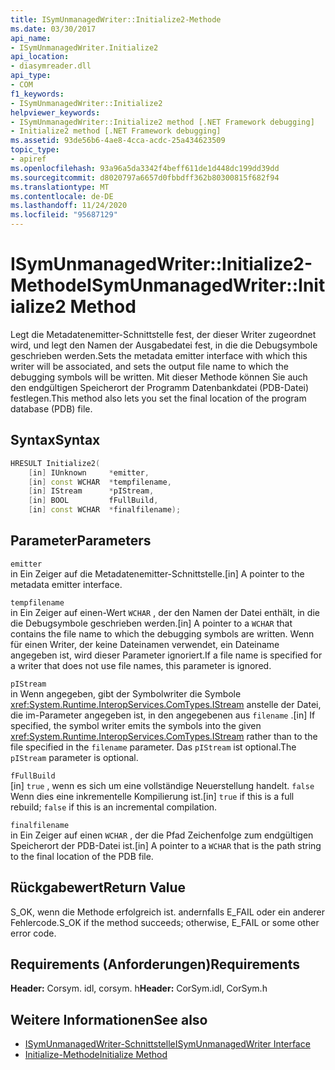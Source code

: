 ```yaml
---
title: ISymUnmanagedWriter::Initialize2-Methode
ms.date: 03/30/2017
api_name:
- ISymUnmanagedWriter.Initialize2
api_location:
- diasymreader.dll
api_type:
- COM
f1_keywords:
- ISymUnmanagedWriter::Initialize2
helpviewer_keywords:
- ISymUnmanagedWriter::Initialize2 method [.NET Framework debugging]
- Initialize2 method [.NET Framework debugging]
ms.assetid: 93de56b6-4ae8-4cca-acdc-25a434623509
topic_type:
- apiref
ms.openlocfilehash: 93a96a5da3342f4beff611de1d448dc199dd39dd
ms.sourcegitcommit: d8020797a6657d0fbbdff362b80300815f682f94
ms.translationtype: MT
ms.contentlocale: de-DE
ms.lasthandoff: 11/24/2020
ms.locfileid: "95687129"
---
```

# <a name="isymunmanagedwriterinitialize2-method"></a><span data-ttu-id="8a0ec-102">ISymUnmanagedWriter::Initialize2-Methode</span><span class="sxs-lookup"><span data-stu-id="8a0ec-102">ISymUnmanagedWriter::Initialize2 Method</span></span>

<span data-ttu-id="8a0ec-103">Legt die Metadatenemitter-Schnittstelle fest, der dieser Writer zugeordnet wird, und legt den Namen der Ausgabedatei fest, in die die Debugsymbole geschrieben werden.</span><span class="sxs-lookup"><span data-stu-id="8a0ec-103">Sets the metadata emitter interface with which this writer will be associated, and sets the output file name to which the debugging symbols will be written.</span></span> <span data-ttu-id="8a0ec-104">Mit dieser Methode können Sie auch den endgültigen Speicherort der Programm Datenbankdatei (PDB-Datei) festlegen.</span><span class="sxs-lookup"><span data-stu-id="8a0ec-104">This method also lets you set the final location of the program database (PDB) file.</span></span>  
  
## <a name="syntax"></a><span data-ttu-id="8a0ec-105">Syntax</span><span class="sxs-lookup"><span data-stu-id="8a0ec-105">Syntax</span></span>  
  
```cpp  
HRESULT Initialize2(  
    [in] IUnknown     *emitter,  
    [in] const WCHAR  *tempfilename,  
    [in] IStream      *pIStream,  
    [in] BOOL         fFullBuild,  
    [in] const WCHAR  *finalfilename);  
```  
  
## <a name="parameters"></a><span data-ttu-id="8a0ec-106">Parameter</span><span class="sxs-lookup"><span data-stu-id="8a0ec-106">Parameters</span></span>  

 `emitter`  
 <span data-ttu-id="8a0ec-107">in Ein Zeiger auf die Metadatenemitter-Schnittstelle.</span><span class="sxs-lookup"><span data-stu-id="8a0ec-107">[in] A pointer to the metadata emitter interface.</span></span>  
  
 `tempfilename`  
 <span data-ttu-id="8a0ec-108">in Ein Zeiger auf einen-Wert `WCHAR` , der den Namen der Datei enthält, in die die Debugsymbole geschrieben werden.</span><span class="sxs-lookup"><span data-stu-id="8a0ec-108">[in] A pointer to a `WCHAR` that contains the file name to which the debugging symbols are written.</span></span> <span data-ttu-id="8a0ec-109">Wenn für einen Writer, der keine Dateinamen verwendet, ein Dateiname angegeben ist, wird dieser Parameter ignoriert.</span><span class="sxs-lookup"><span data-stu-id="8a0ec-109">If a file name is specified for a writer that does not use file names, this parameter is ignored.</span></span>  
  
 `pIStream`  
 <span data-ttu-id="8a0ec-110">in Wenn angegeben, gibt der Symbolwriter die Symbole <xref:System.Runtime.InteropServices.ComTypes.IStream> anstelle der Datei, die im-Parameter angegeben ist, in den angegebenen aus `filename` .</span><span class="sxs-lookup"><span data-stu-id="8a0ec-110">[in] If specified, the symbol writer emits the symbols into the given <xref:System.Runtime.InteropServices.ComTypes.IStream> rather than to the file specified in the `filename` parameter.</span></span> <span data-ttu-id="8a0ec-111">Das `pIStream` ist optional.</span><span class="sxs-lookup"><span data-stu-id="8a0ec-111">The `pIStream` parameter is optional.</span></span>  
  
 `fFullBuild`  
 <span data-ttu-id="8a0ec-112">[in] `true` , wenn es sich um eine vollständige Neuerstellung handelt. `false` Wenn dies eine inkrementelle Kompilierung ist.</span><span class="sxs-lookup"><span data-stu-id="8a0ec-112">[in] `true` if this is a full rebuild; `false` if this is an incremental compilation.</span></span>  
  
 `finalfilename`  
 <span data-ttu-id="8a0ec-113">in Ein Zeiger auf einen `WCHAR` , der die Pfad Zeichenfolge zum endgültigen Speicherort der PDB-Datei ist.</span><span class="sxs-lookup"><span data-stu-id="8a0ec-113">[in] A pointer to a `WCHAR` that is the path string to the final location of the PDB file.</span></span>  
  
## <a name="return-value"></a><span data-ttu-id="8a0ec-114">Rückgabewert</span><span class="sxs-lookup"><span data-stu-id="8a0ec-114">Return Value</span></span>  

 <span data-ttu-id="8a0ec-115">S_OK, wenn die Methode erfolgreich ist. andernfalls E_FAIL oder ein anderer Fehlercode.</span><span class="sxs-lookup"><span data-stu-id="8a0ec-115">S_OK if the method succeeds; otherwise, E_FAIL or some other error code.</span></span>  
  
## <a name="requirements"></a><span data-ttu-id="8a0ec-116">Requirements (Anforderungen)</span><span class="sxs-lookup"><span data-stu-id="8a0ec-116">Requirements</span></span>  

 <span data-ttu-id="8a0ec-117">**Header:** Corsym. idl, corsym. h</span><span class="sxs-lookup"><span data-stu-id="8a0ec-117">**Header:** CorSym.idl, CorSym.h</span></span>  
  
## <a name="see-also"></a><span data-ttu-id="8a0ec-118">Weitere Informationen</span><span class="sxs-lookup"><span data-stu-id="8a0ec-118">See also</span></span>

- [<span data-ttu-id="8a0ec-119">ISymUnmanagedWriter-Schnittstelle</span><span class="sxs-lookup"><span data-stu-id="8a0ec-119">ISymUnmanagedWriter Interface</span></span>](isymunmanagedwriter-interface.md)
- [<span data-ttu-id="8a0ec-120">Initialize-Methode</span><span class="sxs-lookup"><span data-stu-id="8a0ec-120">Initialize Method</span></span>](isymunmanagedwriter-initialize-method.md)
